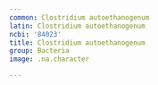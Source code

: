 ```yaml
---
common: Clostridium autoethanogenum
latin: Clostridium autoethanogenum
ncbi: '84023'
title: Clostridium autoethanogenum
group: Bacteria
image: .na.character

---
```

